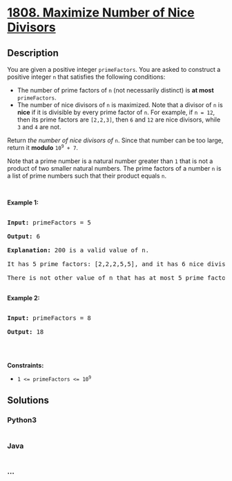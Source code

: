 # [1808. Maximize Number of Nice Divisors](https://leetcode.com/problems/maximize-number-of-nice-divisors)



## Description

<p>You are given a positive integer <code>primeFactors</code>. You are asked to construct a positive integer <code>n</code> that satisfies the following conditions:</p>



<ul>
  <li>The number of prime factors of <code>n</code> (not necessarily distinct) is <strong>at most</strong> <code>primeFactors</code>.</li>
  <li>The number of nice divisors of <code>n</code> is maximized. Note that a divisor of <code>n</code> is <strong>nice</strong> if it is divisible by every prime factor of <code>n</code>. For example, if <code>n = 12</code>, then its prime factors are <code>[2,2,3]</code>, then <code>6</code> and <code>12</code> are nice divisors, while <code>3</code> and <code>4</code> are not.</li>
</ul>



<p>Return <em>the number of nice divisors of</em> <code>n</code>. Since that number can be too large, return it <strong>modulo</strong> <code>10<sup>9</sup> + 7</code>.</p>



<p>Note that a prime number is a natural number greater than <code>1</code> that is not a product of two smaller natural numbers. The prime factors of a number <code>n</code> is a list of prime numbers such that their product equals <code>n</code>.</p>



<p>&nbsp;</p>

<p><strong>Example 1:</strong></p>



<pre>

<strong>Input:</strong> primeFactors = 5

<strong>Output:</strong> 6

<strong>Explanation:</strong> 200 is a valid value of n.

It has 5 prime factors: [2,2,2,5,5], and it has 6 nice divisors: [10,20,40,50,100,200].

There is not other value of n that has at most 5 prime factors and more nice divisors.

</pre>



<p><strong>Example 2:</strong></p>



<pre>

<strong>Input:</strong> primeFactors = 8

<strong>Output:</strong> 18

</pre>



<p>&nbsp;</p>

<p><strong>Constraints:</strong></p>



<ul>
	<li><code>1 &lt;= primeFactors &lt;= 10<sup>9</sup></code></li>
</ul>

## Solutions

<!-- tabs:start -->

### **Python3**

```python

```

### **Java**

```java

```

### **...**

```

```

<!-- tabs:end -->
